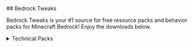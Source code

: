 <head>
<script async defer src="buttons.js"></script>
</head>
## Bedrock Tweaks

Bedrock Tweaks is your #1 source for free resource packs and behavior packs for Minecraft Bedrock! Enjoy the downloads below.

<link rel="stylesheet" href="{{ '/assets/css/style.css?v=' | append: site.github.build_revision | relative_url }}">
<details close>
<summary>Technical Packs</summary>
<br>
Download Button:<br>
<a class="github-button" href="https://www.google.com/" data-icon="octicon-download" data-size="large" aria-label="Download">Download</a>
{% include mainpage.html %}
<br><br>
</details>

